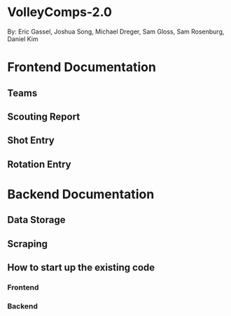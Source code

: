 # VolleyComps-2.0

By: Eric Gassel, Joshua Song, Michael Dreger, Sam Gloss, Sam Rosenburg, Daniel Kim

# Frontend Documentation

## Teams

## Scouting Report

## Shot Entry

## Rotation Entry

# Backend Documentation

## Data Storage

## Scraping

## How to start up the existing code

### Frontend

### Backend

